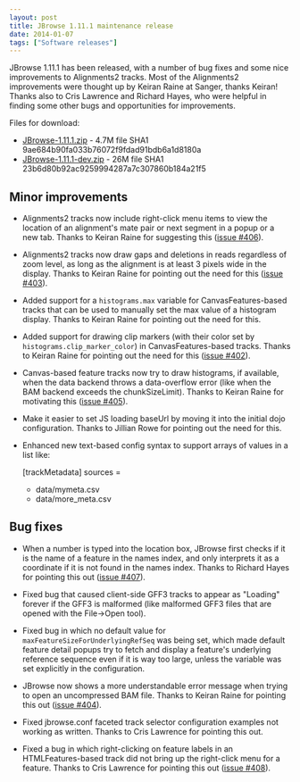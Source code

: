 ```yaml
---
layout: post
title: JBrowse 1.11.1 maintenance release
date: 2014-01-07
tags: ["Software releases"]
---
```


JBrowse 1.11.1 has been released, with a number of bug fixes and some nice improvements to Alignments2 tracks.  Most of the Alignments2 improvements were thought up by Keiran Raine at Sanger, thanks Keiran!  Thanks also to Cris Lawrence and Richard Hayes, who were helpful in finding some other bugs and opportunities for improvements.

Files for download:

*   [JBrowse-1.11.1.zip](/wordpress/wp-content/plugins/download-monitor/download.php?id=89 "download JBrowse-1.11.1.zip") - 4.7M
file SHA1 9ae684b90fa033b76072f9fdad91bdb6a1d8180a
*   [JBrowse-1.11.1-dev.zip](https://jbrowse.org/wordpress/wp-content/plugins/download-monitor/download.php?id=90 "download JBrowse-1.11.1-dev.zip") - 26M
file SHA1 23b6d80b92ac9259994287a7c307860b184a21f5

## Minor improvements

*   Alignments2 tracks now include right-click menu items to view the
location of an alignment's mate pair or next segment in a popup or
a new tab.  Thanks to Keiran Raine for suggesting this ([issue #406](https://github.com/gmod/jbrowse/issues/406)).

*   Alignments2 tracks now draw gaps and deletions in reads regardless
of zoom level, as long as the alignment is at least 3 pixels wide
in the display.  Thanks to Keiran Raine for pointing out the need
for this ([issue #403](https://github.com/gmod/jbrowse/issues/403)).

*   Added support for a `histograms.max` variable for
CanvasFeatures-based tracks that can be used to manually set the
max value of a histogram display.  Thanks to Keiran Raine for
pointing out the need for this.

*   Added support for drawing clip markers (with their color set by
`histograms.clip_marker_color`) in CanvasFeatures-based
tracks. Thanks to Keiran Raine for pointing out the need for this
([issue #402](https://github.com/gmod/jbrowse/issues/402)).

*   Canvas-based feature tracks now try to draw histograms, if
available, when the data backend throws a data-overflow error (like
when the BAM backend exceeds the chunkSizeLimit).  Thanks to Keiran
Raine for motivating this ([issue #405](https://github.com/gmod/jbrowse/issues/405)).

*   Make it easier to set JS loading baseUrl by moving it into the
initial dojo configuration.  Thanks to Jillian Rowe for pointing
out the need for this.

*   Enhanced new text-based config syntax to support arrays of values
in a list like:

    [trackMetadata]
    sources =
      + data/mymeta.csv
      + data/more_meta.csv

## Bug fixes

*   When a number is typed into the location box, JBrowse first checks
if it is the name of a feature in the names index, and only
interprets it as a coordinate if it is not found in the names
index.  Thanks to Richard Hayes for pointing this out ([issue #407](https://github.com/gmod/jbrowse/issues/407)).

*   Fixed bug that caused client-side GFF3 tracks to appear as
"Loading" forever if the GFF3 is malformed (like malformed GFF3
files that are opened with the File->Open tool).

*   Fixed bug in which no default value for
`maxFeatureSizeForUnderlyingRefSeq` was being set, which made
default feature detail popups try to fetch and display a feature's
underlying reference sequence even if it is way too large, unless
the variable was set explicitly in the configuration.

*   JBrowse now shows a more understandable error message when trying
to open an uncompressed BAM file.  Thanks to Keiran Raine for
pointing this out ([issue #404](https://github.com/gmod/jbrowse/issues/404)).

*   Fixed jbrowse.conf faceted track selector configuration examples
not working as written.  Thanks to Cris Lawrence for pointing this
out.

*   Fixed a bug in which right-clicking on feature labels in an
HTMLFeatures-based track did not bring up the right-click menu for
a feature.  Thanks to Cris Lawrence for pointing this out ([issue #408](https://github.com/gmod/jbrowse/issues/408)).